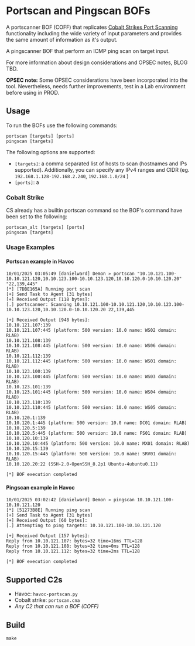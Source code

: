 # Portscan and Pingscan BOFs

A portscanner BOF (COFF) that replicates [Cobalt Strikes Port Scanning](https://hstechdocs.helpsystems.com/manuals/cobaltstrike/current/userguide/content/topics/post-exploitation_port-scanning.htm) functionality including the wide variety of input parameters and provides the same amount of information as it's output.

A pingscanner BOF that perform an ICMP ping scan on target input.

For more information about design considerations and OPSEC notes, BLOG TBD.

**OPSEC note:** Some OPSEC considerations have been incorporated into the tool. Nevertheless, needs further improvements, test in a Lab environment before using in PROD.

## Usage

To run the BOFs use the following commands:
```
portscan [targets] [ports]
pingscan [targets]
```

The following options are supported:
- `[targets]`: a comma separated list of hosts to scan (hostnames and IPs supported). Additionally, you can specify any IPv4 ranges and CIDR (eg. `192.168.1.128-192.168.2.240`, `192.168.1.0/24` )
- `[ports]`: a

### Cobalt Strike

CS already has a builtin portscan command so the BOF's command have been set to the following:
```
portscan_alt [targets] [ports]
pingscan [targets]
```

### Usage Examples

#### Portscan example in Havoc

```
10/01/2025 03:05:49 [danielward] Demon » portscan "10.10.121.100-10.10.121.120,10.10.123.100-10.10.123.120,10.10.120.0-10.10.120.20" "22,139,445"
[*] [7DBE165A] Running port scan
[+] Send Task to Agent [31 bytes]
[+] Received Output [118 bytes]:
[.] portscanner: Scanning 10.10.121.100-10.10.121.120,10.10.123.100-10.10.123.120,10.10.120.0-10.10.120.20 22,139,445

[+] Received Output [948 bytes]:
10.10.121.107:139
10.10.121.107:445 (platform: 500 version: 10.0 name: WS02 domain: RLAB)
10.10.121.108:139
10.10.121.108:445 (platform: 500 version: 10.0 name: WS06 domain: RLAB)
10.10.121.112:139
10.10.121.112:445 (platform: 500 version: 10.0 name: WS01 domain: RLAB)
10.10.123.100:139
10.10.123.100:445 (platform: 500 version: 10.0 name: WS03 domain: RLAB)
10.10.123.101:139
10.10.123.101:445 (platform: 500 version: 10.0 name: WS04 domain: RLAB)
10.10.123.110:139
10.10.123.110:445 (platform: 500 version: 10.0 name: WS05 domain: RLAB)
10.10.120.1:139
10.10.120.1:445 (platform: 500 version: 10.0 name: DC01 domain: RLAB)
10.10.120.5:139
10.10.120.5:445 (platform: 500 version: 10.0 name: FS01 domain: RLAB)
10.10.120.10:139
10.10.120.10:445 (platform: 500 version: 10.0 name: MX01 domain: RLAB)
10.10.120.15:139
10.10.120.15:445 (platform: 500 version: 10.0 name: SRV01 domain: RLAB)
10.10.120.20:22 (SSH-2.0-OpenSSH_8.2p1 Ubuntu-4ubuntu0.11)

[*] BOF execution completed
```

#### Pingscan example in Havoc

```
10/01/2025 03:02:42 [danielward] Demon » pingscan 10.10.121.100-10.10.121.120
[*] [51273B8E] Running ping scan
[+] Send Task to Agent [31 bytes]
[+] Received Output [60 bytes]:
[.] Attempting to ping targets: 10.10.121.100-10.10.121.120

[+] Received Output [157 bytes]:
Reply from 10.10.121.107: bytes=32 time=16ms TTL=128
Reply from 10.10.121.108: bytes=32 time=0ms TTL=128
Reply from 10.10.121.112: bytes=32 time=2ms TTL=128

[*] BOF execution completed
```

## Supported C2s

- Havoc: `havoc-portscan.py`
- Cobalt strike: `portscan.cna`
- _Any C2 that can run a BOF (COFF)_

## Build

```
make
```
